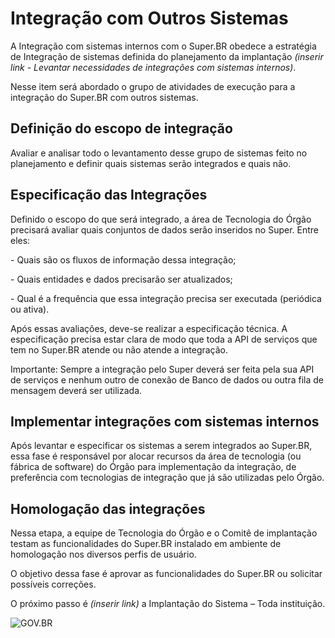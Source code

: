 # Integração com Outros Sistemas

A Integração com sistemas internos com o Super.BR obedece a estratégia de Integração de sistemas definida do planejamento da implantação *(inserir link - Levantar necessidades de integrações com sistemas internos)*. 

Nesse item será abordado o grupo de atividades de execução para a integração do Super.BR com outros sistemas. 

## Definição do escopo de integração

Avaliar e analisar todo o levantamento desse grupo de sistemas feito no planejamento e definir quais sistemas serão integrados e quais não. 

## Especificação das Integrações

Definido o escopo do que será integrado, a área de Tecnologia do Órgão precisará avaliar quais conjuntos de dados serão inseridos no Super. Entre eles: 

\- Quais são os fluxos de informação dessa integração; 

\- Quais entidades e dados precisarão ser atualizados; 

\- Qual é a frequência que essa integração precisa ser executada (periódica ou ativa). 

Após essas avaliações, deve-se realizar a especificação técnica. A especificação precisa estar clara de modo que toda a API de serviços que tem no Super.BR atende ou não atende a integração. 

Importante: Sempre a integração pelo Super deverá ser feita pela sua API de serviços e nenhum outro de conexão de Banco de dados ou outra fila de mensagem deverá ser utilizada. 

## Implementar integrações com sistemas internos

Após levantar e especificar os sistemas a serem integrados ao Super.BR, essa fase é responsável por alocar recursos da área de tecnologia (ou fábrica de software) do Órgão para implementação da integração, de preferência com tecnologias de integração que já são utilizadas pelo Órgão. 

## Homologação das integrações

Nessa etapa, a equipe de Tecnologia do Órgão e o Comitê de implantação testam as funcionalidades do Super.BR instalado em ambiente de homologação nos diversos perfis de usuário. 

O objetivo dessa fase é aprovar as funcionalidades do Super.BR ou solicitar possíveis correções. 

O próximo passo é *(inserir link)* a Implantação do Sistema – Toda instituição. 

![GOV.BR](_static/images/gov_br.jpeg)

